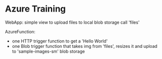 # Azure Training

WebApp: simple view to upload files to local blob storage call 'files'

AzureFunction:
- one HTTP trigger function to get a 'Hello World'
- one Blob trigger function that takes img from 'files', resizes it and upload to 'sample-images-sm' blob storage
